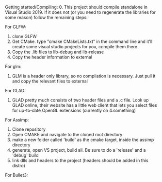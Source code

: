Getting started/Compiling:
0. This project should compile standalone in Visual Studio 2019. If it does not (or you need to regenerate the libraries 
for some reason) follow the remaining steps:

For GLFW:
1. clone GLFW
2. Get CMake. type "cmake CMakeLists.txt" in the command line and it'll create some visual studio projects for you,
	compile them there.
3. Copy the .lib files to lib-debug and lib-release
4. Copy the header information to external

For glm:
1. GLM is a header only library, so no compilation is necessary. Just pull it and copy the relevant files to external

For GLAD:
1. GLAD pretty much consists of two header files and a .c file. Look up GLAD online, their website has a little 
	web client that lets you select files for up-to-date OpenGL extensions (currently on 4.something)

For Assimp:
1. Clone repository 
2. Open CMAKE and navigate to the cloned root directory
3. make a new folder called 'build' as the cmake target, inside the assimp directory
4. generate, open VS project, build all. Be sure to do a 'release' and a 'debug' build
5. link dlls and headers to the project (headers should be added in this distro)

For Bullet3:

